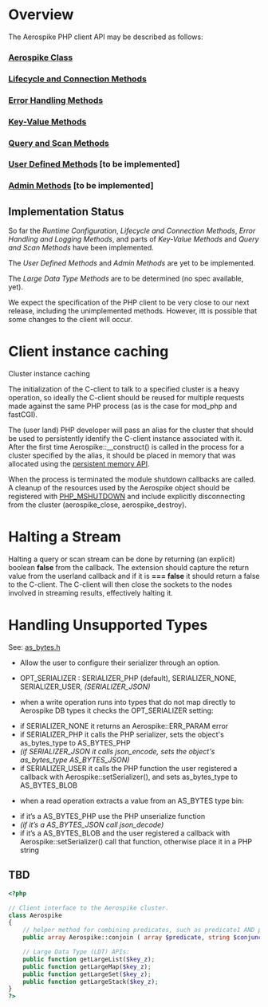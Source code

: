 
# Overview

The Aerospike PHP client API may be described as follows:

### [Aerospike Class](aerospike.md)
### [Lifecycle and Connection Methods](apiref_connection.md)
### [Error Handling Methods](apiref_error.md)
### [Key-Value Methods](apiref_kv.md)
### [Query and Scan Methods](apiref_streams.md)
### [User Defined Methods](apiref_udf.md) \[to be implemented\]
### [Admin Methods](apiref_admin.md) \[to be implemented\]

## Implementation Status
So far the *Runtime Configuration*, *Lifecycle and Connection Methods*, *Error*
*Handling and Logging Methods*, and parts of *Key-Value Methods* and *Query and*
*Scan Methods* have been implemented.

The *User Defined Methods* and *Admin Methods* are yet to be implemented.

The *Large Data Type Methods* are to be determined (no spec available, yet).

We expect the specification of the PHP client to be very close to our next
release, including the unimplemented methods.  However, itt is possible that
some changes to the client will occur.

# Client instance caching

Cluster instance caching

The initialization of the C-client to talk to a specified cluster is a heavy operation, so ideally the C-client should be reused for multiple requests made against the same PHP process (as is the case for mod_php and fastCGI).

The (user land) PHP developer will pass an alias for the cluster that should be used to persistently identify the C-client instance associated with it.  After the first time Aerospike::__construct() is called in the process for a cluster specified by the alias, it should be placed in memory that was allocated using the [persistent memory API](www.php.net/manual/en/internals2.memory.persistence.php).

When the process is terminated the module shutdown callbacks are called. A cleanup of the resources used by the Aerospike object should be registered with [PHP_MSHUTDOWN](http://www.php.net/manual/en/internals2.structure.modstruct.php) and include explicitly disconnecting from the cluster (aerospike_close, aerospike_destroy).

# Halting a Stream

Halting a query or scan stream can be done by returning (an explicit) boolean
**false** from the callback.  The extension should capture the return value from
the userland callback and if it is **=== false** it should return a false to the
C-client.  The C-client will then close the sockets to the nodes involved in
streaming results, effectively halting it.

# Handling Unsupported Types

See: [as_bytes.h](https://github.com/aerospike/aerospike-common/blob/master/src/include/aerospike/as_bytes.h)
* Allow the user to configure their serializer through an option.
 - OPT\_SERIALIZER : SERIALIZER\_PHP (default), SERIALIZER\_NONE, SERIALIZER\_USER, *(SERIALIZER\_JSON)*
* when a write operation runs into types that do not map directly to Aerospike DB types it checks the OPT\_SERIALIZER setting:
 - if SERIALIZER\_NONE it returns an Aerospike::ERR\_PARAM error
 - if SERIALIZER\_PHP it calls the PHP serializer, sets the object's as\_bytes\_type to AS\_BYTES_PHP
 - *(if SERIALIZER\_JSON it calls json\_encode, sets the object's as\_bytes\_type AS\_BYTES_JSON)*
 - if SERIALIZER\_USER it calls the PHP function the user registered a callback with Aerospike::setSerializer(), and sets as\_bytes\_type to AS\_BYTES\_BLOB
* when a read operation extracts a value from an AS\_BYTES type bin:
 - if it’s a AS\_BYTES\_PHP use the PHP unserialize function
 - *(if it’s a AS\_BYTES\_JSON call json_decode)*
 - if it’s a AS\_BYTES\_BLOB and the user registered a callback with Aerospike::setSerializer() call that function, otherwise place it in a PHP string

## TBD

```php
<?php

// Client interface to the Aerospike cluster.
class Aerospike
{
    // helper method for combining predicates, such as predicate1 AND predicate2
    public array Aerospike::conjoin ( array $predicate, string $conjunction, array $next_predicate [, boolean $parenthesize = false] )

    // Large Data Type (LDT) APIs:
    public function getLargeList($key_z);
    public function getLargeMap($key_z);
    public function getLargeSet($key_z);
    public function getLargeStack($key_z);
}
?>
```


